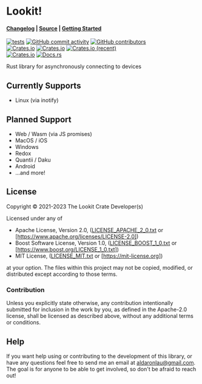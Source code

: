 # Lookit!

#### [Changelog] | [Source] | [Getting Started]

[![tests](https://github.com/ardaku/lookit/actions/workflows/ci.yml/badge.svg)](https://github.com/ardaku/lookit/actions/workflows/ci.yml)
[![GitHub commit activity](https://img.shields.io/github/commit-activity/y/ardaku/lookit)](https://github.com/ardaku/lookit/)
[![GitHub contributors](https://img.shields.io/github/contributors/ardaku/lookit)](https://github.com/ardaku/lookit/graphs/contributors)  
[![Crates.io](https://img.shields.io/crates/v/lookit)](https://crates.io/crates/lookit)
[![Crates.io](https://img.shields.io/crates/d/lookit)](https://crates.io/crates/lookit)
[![Crates.io (recent)](https://img.shields.io/crates/dr/lookit)](https://crates.io/crates/lookit)  
[![Crates.io](https://img.shields.io/crates/l/lookit)](https://github.com/ardaku/lookit/search?l=Text&q=license)
[![Docs.rs](https://docs.rs/lookit/badge.svg)](https://docs.rs/lookit)

Rust library for asynchronously connecting to devices

## Currently Supports
 - Linux (via inotify)
 
## Planned Support
 - Web / Wasm (via JS promises)
 - MacOS / iOS
 - Windows
 - Redox
 - Quantii / Daku
 - Android
 - ...and more!

## License
Copyright © 2021-2023 The Lookit Crate Developer(s)

Licensed under any of
 - Apache License, Version 2.0, ([LICENSE_APACHE_2_0.txt] or
   [https://www.apache.org/licenses/LICENSE-2.0])
 - Boost Software License, Version 1.0, ([LICENSE_BOOST_1_0.txt] or
   [https://www.boost.org/LICENSE_1_0.txt])
 - MIT License, ([LICENSE_MIT.txt] or [https://mit-license.org])

at your option.  The files within this project may not be copied, modified, or
distributed except according to those terms. 

### Contribution
Unless you explicitly state otherwise, any contribution intentionally submitted
for inclusion in the work by you, as defined in the Apache-2.0 license, shall be
licensed as described above, without any additional terms or conditions.

## Help
If you want help using or contributing to the development of this library,
or have any questions feel free to send me an email at [aldaronlau@gmail.com].
The goal is for anyone to be able to get involved, so don't be afraid to reach
out!

[Changelog]: https://github.com/ardaku/lookit/blob/stable/CHANGELOG.md
[Source]: https://github.com/ardaku/lookit/
[Getting Started]: https://docs.rs/lookit#getting-started
[LICENSE_APACHE_2_0.txt]: https://github.com/ardaku/lookit/blob/stable/LICENSE_APACHE_2_0.txt
[https://www.apache.org/licenses/LICENSE-2.0]: https://www.apache.org/licenses/LICENSE-2.0
[LICENSE_BOOST_1_0.txt]: https://github.com/ardaku/lookit/blob/stable/LICENSE_BOOST_1_0.txt
[https://www.boost.org/LICENSE_1_0.txt]: https://www.boost.org/LICENSE_1_0.txt
[LICENSE_MIT.txt]: https://github.com/ardaku/lookit/blob/stable/LICENSE_MIT.txt
[https://mit-license.org]: https://mit-license.org
[aldaronlau@gmail.com]: mailto:aldaronlau@gmail.com

